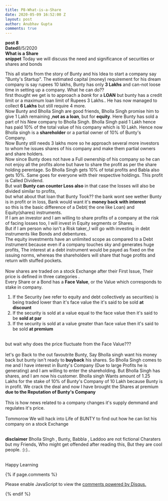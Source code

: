 ```yaml
---
title: P8-What-is-a-Share
date: 2020-05-09 16:52:00 Z
layout: post
author: Anubhav Gupta
comments: true
---
```


<style>
header{

     background-color: rgba(249, 241 ,241 , 0.7);
         font-weight: bolder;
         font-size: larger;
         font-family: fantasy;
        }
    
      div{
        background-image: url("https://i.postimg.cc/y6fw6m3Y/yoann-siloine-dyax-Q-ao-GWY-unsplash.jpg");
      }
      </style>

**post 8** <br/>
**Dated**8/5/2020<br/>
**What is a Share** <br/>
**snippet** Today we will discuss the need and significance of securities or shares and bonds<br/>

This all starts from the story of Bunty and his Idea to start a company say "Bunty's Startup". The estimated capital (money) requirement for his dream company is say rupees 10 lakhs, Bunty has only **3 Lakhs** and can-not loose time in setting up a company. What he can do??<br/>
first thought we get is to approach a _bank_ for a **LOAN** but bunty has a credit limit or a maximum loan limit of Rupees 3 Lakhs.. He has now managed to collect **6 Lakhs** but still require 4 more.<br/>
Now Bunty and Bholla Singh are good friends, Bholla Singh promise him to give 1 Lakh remaining ,**not as a loan**, but for **equity**. Here Bunty has sold a part of his New company to Bholla Singh. Bholla Singh paid 1 Lakh hence has paid 10% of the total value of his company which is 10 Lakh. Hence now Bholla singh is a **shareholder** or a partial owner of 10% of Bunty's Company.<br/> Now Bunty still needs 3 lakhs more so he approach several more investors to whom  he issues shares of his company and make them partial owners and share holders.<br/>  Now since Bunty does not have a Full ownership of his company so he can not enjoy all the profits alone but have to share the profit as per the share holding perentage. So Bholla Singh gets 10% of total profits and Babla also gets 10%. Same goes for everyone with their respective holdings. This profit is Called Dividend.<br/> But wait **Bunty can counter Loss also** in that case the losses will also be divided similar to profits,<br/>
but what about that loan that Bunty Took?? the bank wont see wether Bunty is in profit or in loss, Bank would want it's **money back with interest** <br/>
so this is the basic difference of a Debt( the one like Loan) and Equity(shares) instruments.<br/>
If I am an investor and I am willing to share profits of a company at the risk of facing losses too, I will invest in Equity segments or Shares.<br/>
But if I am person who isn't a Risk taker,,I will go with investing in debt instruments like Bonds and debentures. <br/>
The equity investments have an unlimited scope as compared to a Debt instrument because even if a company touches sky and generates huge profits, The interest at a debt instrument would be payed as fixed on the issuing norms, whereas the shareholders will share that huge profits and return with stuffed pockets.<br/><br/>
Now shares are traded on a stock Exchange after their First Issue, Their price is defined in three categories .<br/>
Every Share or a Bond has a **Face Value**, or the Value which corresponds to stake in company.<br/>

1. If the Security (we refer to equity and debt collectively as securities) is being traded lower than it's face value the it's said to be sold **at discount**    <br/>
2. If the security is sold at a value equal to the face value then it's said to be **sold at par**<br/>
3. If the security is sold at a value greater than face value then it's said to be sold **at premium**<br/><br/>

but wait why does the price fluctuate from the Face Value???<br/><br/>
let's go Back to the out favoutrite Bunty, Say Bholla singh want his money back but bunty isn't ready to **buyback** his shares. So Bholla Singh comes to me and I have interest in Bunty's Company (Due to large Profits he is generating) and I am willing to enter the shareholding. But Bholla Singh has shares, and I am now his customer. Bholla singh Wants amount of 1.25 Lakhs for the stake of 10% of Bunty's Company of 10 Lakh because Bunty is in profit. We crack the deal and now I have brought the Shares at premium **due to the Reputation of Bunty's Company** <br/><br/>
This is how news related to a company changes it's supply demmand and regulates it's price. <br/><br/>
Tommorow We will hack into Life of BUNTY to find out how he can list his company on a stock Exchange<br/><br/>

**disclaimer**
Bholla SIngh , Bunty, Babbla , Laddoo are not fictional Charaters but my Friends, Who might get offended after reading this, But they are cool people. :):)..<br/><br/>

Happy Learning

{% if page.comments %}

<div id="disqus_thread"></div>
<script>
(function() { // DON'T EDIT BELOW THIS LINE
var d = document, s = d.createElement('script');
s.src = 'https://https-gupta-anubhav12-github-io-fortheloveofnifty.disqus.com/embed.js';
s.setAttribute('data-timestamp', +new Date());
(d.head || d.body).appendChild(s);
})();
</script>
<noscript>Please enable JavaScript to view the <a href="https://disqus.com/?ref_noscript">comments powered by Disqus.</a></noscript>

{% endif %}